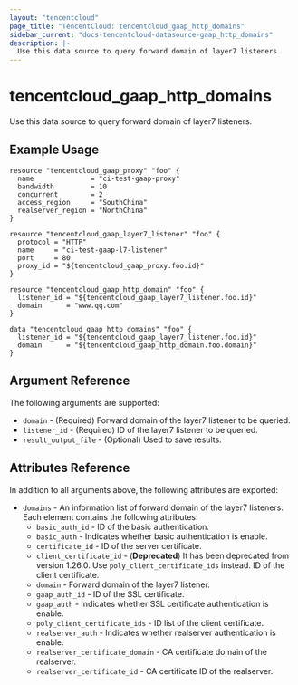 ```yaml
---
layout: "tencentcloud"
page_title: "TencentCloud: tencentcloud_gaap_http_domains"
sidebar_current: "docs-tencentcloud-datasource-gaap_http_domains"
description: |-
  Use this data source to query forward domain of layer7 listeners.
---
```


# tencentcloud_gaap_http_domains

Use this data source to query forward domain of layer7 listeners.

## Example Usage

```hcl
resource "tencentcloud_gaap_proxy" "foo" {
  name              = "ci-test-gaap-proxy"
  bandwidth         = 10
  concurrent        = 2
  access_region     = "SouthChina"
  realserver_region = "NorthChina"
}

resource "tencentcloud_gaap_layer7_listener" "foo" {
  protocol = "HTTP"
  name     = "ci-test-gaap-l7-listener"
  port     = 80
  proxy_id = "${tencentcloud_gaap_proxy.foo.id}"
}

resource "tencentcloud_gaap_http_domain" "foo" {
  listener_id = "${tencentcloud_gaap_layer7_listener.foo.id}"
  domain      = "www.qq.com"
}

data "tencentcloud_gaap_http_domains" "foo" {
  listener_id = "${tencentcloud_gaap_layer7_listener.foo.id}"
  domain      = "${tencentcloud_gaap_http_domain.foo.domain}"
}
```

## Argument Reference

The following arguments are supported:

* `domain` - (Required) Forward domain of the layer7 listener to be queried.
* `listener_id` - (Required) ID of the layer7 listener to be queried.
* `result_output_file` - (Optional) Used to save results.

## Attributes Reference

In addition to all arguments above, the following attributes are exported:

* `domains` - An information list of forward domain of the layer7 listeners. Each element contains the following attributes:
  * `basic_auth_id` - ID of the basic authentication.
  * `basic_auth` - Indicates whether basic authentication is enable.
  * `certificate_id` - ID of the server certificate.
  * `client_certificate_id` - (**Deprecated**) It has been deprecated from version 1.26.0. Use `poly_client_certificate_ids` instead. ID of the client certificate.
  * `domain` - Forward domain of the layer7 listener.
  * `gaap_auth_id` - ID of the SSL certificate.
  * `gaap_auth` - Indicates whether SSL certificate authentication is enable.
  * `poly_client_certificate_ids` - ID list of the client certificate.
  * `realserver_auth` - Indicates whether realserver authentication is enable.
  * `realserver_certificate_domain` - CA certificate domain of the realserver.
  * `realserver_certificate_id` - CA certificate ID of the realserver.


